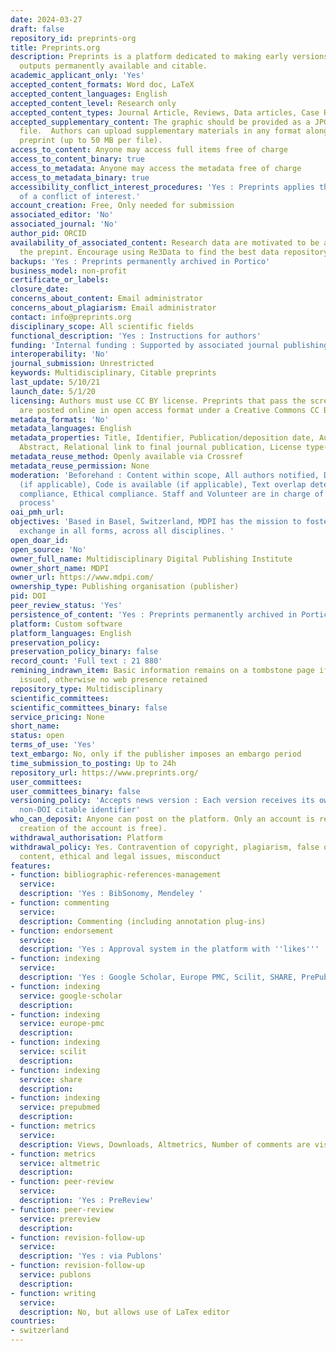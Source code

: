 ```yaml
---
date: 2024-03-27
draft: false
repository_id: preprints-org
title: Preprints.org
description: Preprints is a platform dedicated to making early versions of research
  outputs permanently available and citable.
academic_applicant_only: 'Yes'
accepted_content_formats: Word doc, LaTeX
accepted_content_languages: English
accepted_content_level: Research only
accepted_content_types: Journal Article, Reviews, Data articles, Case Reports, Preprints
accepted_supplementary_content: The graphic should be provided as a JPG, PNG or GIF
  file.  Authors can upload supplementary materials in any format along with their
  preprint (up to 50 MB per file).
access_to_content: Anyone may access full items free of charge
access_to_content_binary: true
access_to_metadata: Anyone may access the metadata free of charge
access_to_metadata_binary: true
accessibility_conflict_interest_procedures: 'Yes : Preprints applies the ICMJE definition
  of a conflict of interest.'
account_creation: Free, Only needed for submission
associated_editor: 'No'
associated_journal: 'No'
author_pid: ORCID
availability_of_associated_content: Research data are motivated to be available with
  the prepint. Encourage using Re3Data to find the best data repository.
backups: 'Yes : Preprints permanently archived in Portico'
business_model: non-profit
certificate_or_labels:
closure_date:
concerns_about_content: Email administrator
concerns_about_plagiarism: Email administrator
contact: info@preprints.org
disciplinary_scope: All scientific fields
functional_description: 'Yes : Instructions for authors'
funding: 'Internal funding : Supported by associated journal publishing'
interoperability: 'No'
journal_submission: Unrestricted
keywords: Multidisciplinary, Citable preprints
last_update: 5/10/21
launch_date: 5/1/20
licensing: Authors must use CC BY license. Preprints that pass the screening process
  are posted online in open access format under a Creative Commons CC BY 4.0 license.
metadata_formats: 'No'
metadata_languages: English
metadata_properties: Title, Identifier, Publication/deposition date, Author name(s),
  Abstract, Relational link to final journal publication, License type(s)
metadata_reuse_method: Openly available via Crossref
metadata_reuse_permission: None
moderation: 'Beforehand : Content within scope, All authors notified, Data is available
  (if applicable), Code is available (if applicable), Text overlap detection, Legal
  compliance, Ethical compliance. Staff and Volunteer are in charge of the screening
  process'
oai_pmh_url:
objectives: 'Based in Basel, Switzerland, MDPI has the mission to foster open scientific
  exchange in all forms, across all disciplines. '
open_doar_id:
open_source: 'No'
owner_full_name: Multidisciplinary Digital Publishing Institute
owner_short_name: MDPI
owner_url: https://www.mdpi.com/
ownership_type: Publishing organisation (publisher)
pid: DOI
peer_review_status: 'Yes'
persistence_of_content: 'Yes : Preprints permanently archived in Portico'
platform: Custom software
platform_languages: English
preservation_policy:
preservation_policy_binary: false
record_count: 'Full text : 21 880'
remining_indrawn_item: Basic information remains on a tombstone page if DOI has been
  issued, otherwise no web presence retained
repository_type: Multidisciplinary
scientific_committees:
scientific_committees_binary: false
service_pricing: None
short_name:
status: open
terms_of_use: 'Yes'
text_embargo: No, only if the publisher imposes an embargo period
time_submission_to_posting: Up to 24h
repository_url: https://www.preprints.org/
user_committees:
user_committees_binary: false
versioning_policy: 'Accepts news version : Each version receives its own DOI and own
  non-DOI citable identifier'
who_can_deposit: Anyone can post on the platform. Only an account is required ( The
  creation of the account is free).
withdrawal_authorisation: Platform
withdrawal_policy: Yes. Contravention of copyright, plagiarism, false or inaccurate
  content, ethical and legal issues, misconduct
features:
- function: bibliographic-references-management
  service:
  description: 'Yes : BibSonomy, Mendeley '
- function: commenting
  service:
  description: Commenting (including annotation plug-ins)
- function: endorsement
  service:
  description: 'Yes : Approval system in the platform with ''likes'''
- function: indexing
  service:
  description: 'Yes : Google Scholar, Europe PMC, Scilit, SHARE, PrePubMed'
- function: indexing
  service: google-scholar
  description:
- function: indexing
  service: europe-pmc
  description:
- function: indexing
  service: scilit
  description:
- function: indexing
  service: share
  description:
- function: indexing
  service: prepubmed
  description:
- function: metrics
  service:
  description: Views, Downloads, Altmetrics, Number of comments are visible to everyone
- function: metrics
  service: altmetric
  description:
- function: peer-review
  service:
  description: 'Yes : PreReview'
- function: peer-review
  service: prereview
  description:
- function: revision-follow-up
  service:
  description: 'Yes : via Publons'
- function: revision-follow-up
  service: publons
  description:
- function: writing
  service:
  description: No, but allows use of LaTex editor
countries:
- switzerland
---
```



